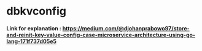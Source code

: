 # dbkvconfig
#### Link for explanation : https://medium.com/@djohanprabowo97/store-and-reinit-key-value-config-case-microservice-architecture-using-go-lang-171f737d05e5